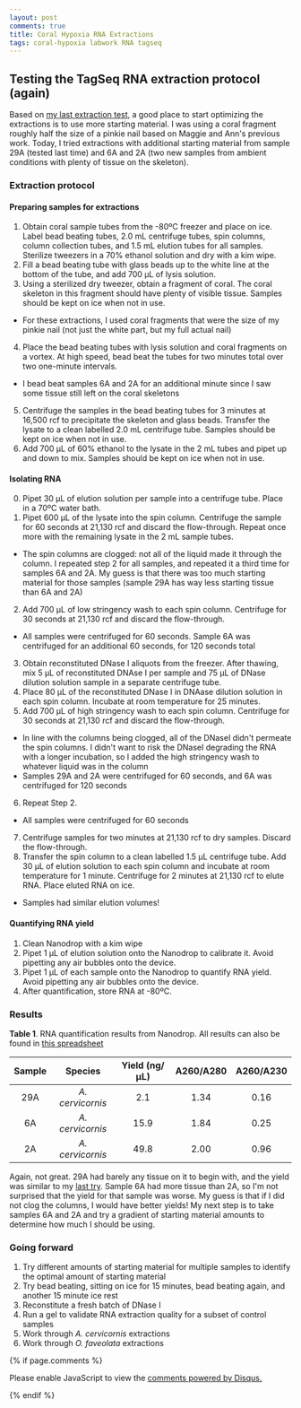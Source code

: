 ```yaml
---
layout: post
comments: true
title: Coral Hypoxia RNA Extractions
tags: coral-hypoxia labwork RNA tagseq
---
```


## Testing the TagSeq RNA extraction protocol (again)

Based on [my last extraction test](https://yaaminiv.github.io/Coral-Hypoxia-DNA-Extractions/), a good place to start optimizing the extractions is to use more starting material. I was using a coral fragment roughly half the size of a pinkie nail based on Maggie and Ann's previous work. Today, I tried extractions with additional starting material from sample 29A (tested last time) and 6A and 2A (two new samples from ambient conditions with plenty of tissue on the skeleton).

### Extraction protocol

#### Preparing samples for extractions

1. Obtain coral sample tubes from the -80ºC freezer and place on ice. Label bead beating tubes, 2.0 mL centrifuge tubes, spin columns, column collection tubes, and 1.5 mL elution tubes for all samples. Sterilize tweezers in a 70% ethanol solution and dry with a kim wipe.
2. Fill a bead beating tube with glass beads up to the white line at the bottom of the tube, and add 700 µL of lysis solution.  
3. Using a sterilized dry tweezer, obtain a fragment of coral. The coral skeleton in this fragment should have plenty of visible tissue. Samples should be kept on ice when not in use.
  - For these extractions, I used coral fragments that were the size of my pinkie nail (not just the white part, but my full actual nail)
4. Place the bead beating tubes with lysis solution and coral fragments on a vortex. At high speed, bead beat the tubes for two minutes total over two one-minute intervals.
  - I bead beat samples 6A and 2A for an additional minute since I saw some tissue still left on the coral skeletons
5. Centrifuge the samples in the bead beating tubes for 3 minutes at 16,500 rcf to precipitate the skeleton and glass beads. Transfer the lysate to a clean labelled 2.0 mL centrifuge tube. Samples should be kept on ice when not in use.
6. Add 700 µL of 60% ethanol to the lysate in the 2 mL tubes and pipet up and down to mix. Samples should be kept on ice when not in use.

#### Isolating RNA

0. Pipet 30 µL of elution solution per sample into a centrifuge tube. Place in a 70ºC water bath.
1. Pipet 600 µL of the lysate into the spin column. Centrifuge the sample for 60 seconds at 21,130 rcf and discard the flow-through. Repeat once more with the remaining lysate in the 2 mL sample tubes.
  - The spin columns are clogged: not all of the liquid made it through the column. I repeated step 2 for all samples, and repeated it a third time for samples 6A and 2A. My guess is that there was too much starting material for those samples (sample 29A has way less starting tissue than 6A and 2A)
2. Add 700 µL of low stringency wash to each spin column. Centrifuge for 30 seconds at 21,130 rcf and discard the flow-through.
  - All samples were centrifuged for 60 seconds. Sample 6A was centrifuged for an additional 60 seconds, for 120 seconds total
3. Obtain reconstituted DNase I aliquots from the freezer. After thawing, mix 5 µL of reconstituted DNAse I per sample and 75 µL of DNase dilution solution sample in a separate centrifuge tube.
4. Place 80 µL of the reconstituted DNase I in DNAase dilution solution in each spin column. Incubate at room temperature for 25 minutes.
5. Add 700 µL of high stringency wash to each spin column. Centrifuge for 30 seconds at 21,130 rcf and discard the flow-through.
  - In line with the columns being clogged, all of the DNaseI didn't permeate the spin columns. I didn't want to risk the DNaseI degrading the RNA with a longer incubation, so I added the high stringency wash to whatever liquid was in the column
  - Samples 29A and 2A were centrifuged for 60 seconds, and 6A was centrifuged for 120 seconds
6. Repeat Step 2.
  - All samples were centrifuged for 60 seconds
7. Centrifuge samples for two minutes at 21,130 rcf to dry samples. Discard the flow-through.
8. Transfer the spin column to a clean labelled 1.5 µL centrifuge tube. Add 30 µL of elution solution to each spin column and incubate at room temperature for 1 minute. Centrifuge for 2 minutes at 21,130 rcf to elute RNA. Place eluted RNA on ice.
  - Samples had similar elution volumes!

#### Quantifying RNA yield

1. Clean Nanodrop with a kim wipe
2. Pipet 1 µL of elution solution onto the Nanodrop to calibrate it. Avoid pipetting any air bubbles onto the device.
3. Pipet 1 µL of each sample onto the Nanodrop to quantify RNA yield. Avoid pipetting any air bubbles onto the device.
4. After quantification, store RNA at -80ºC.

### Results

**Table 1**. RNA quantification results from Nanodrop. All results can also be found in [this spreadsheet](https://github.com/yaaminiv/coral-hypoxia-omics/blob/main/metadata/Coral_Hypoxia_RNA_Yields.xlsx)

| **Sample** |    **Species**   | **Yield (ng/µL)** | **A260/A280** | **A260/A230** |
|:----------:|:----------------:|:-----------------:|:-------------:|:-------------:|
|     29A    | *A. cervicornis* |        2.1        |      1.34     |      0.16     |
|     6A     | *A. cervicornis* |        15.9       |      1.84     |      0.25     |
|     2A     | *A. cervicornis* |        49.8       |      2.00     |      0.96     |

Again, not great. 29A had barely any tissue on it to begin with, and the yield was similar to my [last try](https://yaaminiv.github.io/Coral-Hypoxia-DNA-Extractions/). Sample 6A had more tissue than 2A, so I'm not surprised that the yield for that sample was worse. My guess is that if I did not clog the columns, I would have better yields! My next step is to take samples 6A and 2A and try a gradient of starting material amounts to determine how much I should be using.

### Going forward

1. Try different amounts of starting material for multiple samples to identify the optimal amount of starting material
3. Try bead beating, sitting on ice for 15 minutes, bead beating again, and another 15 minute ice rest
2. Reconstitute a fresh batch of DNase I
4. Run a gel to validate RNA extraction quality for a subset of control samples
5. Work through *A. cervicornis* extractions
6. Work through *O. faveolata* extractions

{% if page.comments %}

<div id="disqus_thread"></div>
<script>

/**
*  RECOMMENDED CONFIGURATION VARIABLES: EDIT AND UNCOMMENT THE SECTION BELOW TO INSERT DYNAMIC VALUES FROM YOUR PLATFORM OR CMS.
*  LEARN WHY DEFINING THESE VARIABLES IS IMPORTANT: https://disqus.com/admin/universalcode/#configuration-variables*/
/*
var disqus_config = function () {
this.page.url = PAGE_URL;  // Replace PAGE_URL with your page's canonical URL variable
this.page.identifier = PAGE_IDENTIFIER; // Replace PAGE_IDENTIFIER with your page's unique identifier variable
};
*/
(function() { // DON'T EDIT BELOW THIS LINE
var d = document, s = d.createElement('script');
s.src = 'https://the-responsible-grad-student.disqus.com/embed.js';
s.setAttribute('data-timestamp', +new Date());
(d.head || d.body).appendChild(s);
})();
</script>
<noscript>Please enable JavaScript to view the <a href="https://disqus.com/?ref_noscript">comments powered by Disqus.</a></noscript>

{% endif %}

<script id="dsq-count-scr" src="//the-responsible-grad-student.disqus.com/count.js" async></script>
